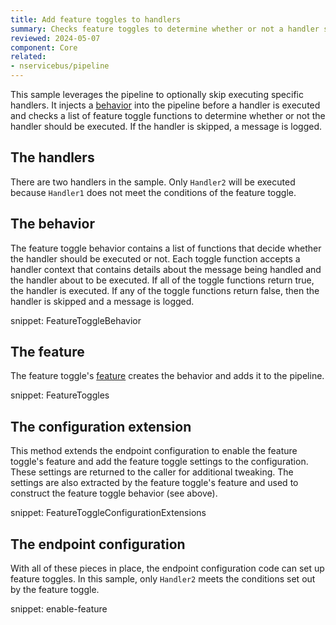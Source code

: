 ```yaml
---
title: Add feature toggles to handlers
summary: Checks feature toggles to determine whether or not a handler should be executed for a given message.
reviewed: 2024-05-07
component: Core
related:
- nservicebus/pipeline
---
```


This sample leverages the pipeline to optionally skip executing specific handlers. It injects a [behavior](/nservicebus/pipeline/manipulate-with-behaviors.md) into the pipeline before a handler is executed and checks a list of feature toggle functions to determine whether or not the handler should be executed. If the handler is skipped, a message is logged.


## The handlers

There are two handlers in the sample. Only `Handler2` will be executed because `Handler1` does not meet the conditions of the feature toggle.


## The behavior

The feature toggle behavior contains a list of functions that decide whether the handler should be executed or not. Each toggle function accepts a handler context that contains details about the message being handled and the handler about to be executed. If all of the toggle functions return true, the handler is executed. If any of the toggle functions return false, then the handler is skipped and a message is logged.

snippet: FeatureToggleBehavior


## The feature

The feature toggle's [feature](/nservicebus/pipeline/features.md) creates the behavior and adds it to the pipeline.

snippet: FeatureToggles


## The configuration extension

This method extends the endpoint configuration to enable the feature toggle's feature and add the feature toggle settings to the configuration. These settings are returned to the caller for additional tweaking. The settings are also extracted by the feature toggle's feature and used to construct the feature toggle behavior (see above).

snippet: FeatureToggleConfigurationExtensions


## The endpoint configuration

With all of these pieces in place, the endpoint configuration code can set up feature toggles. In this sample, only `Handler2` meets the conditions set out by the feature toggle.

snippet: enable-feature
